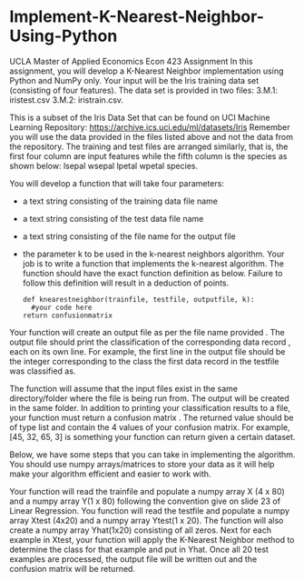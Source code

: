# Implement-K-Nearest-Neighbor-Using-Python
UCLA Master of Applied Economics Econ 423 Assignment
In this assignment, you will develop a K-Nearest Neighbor implementation using Python and NumPy only. 
Your input will be the Iris training data set (consisting of four features). The data set is provided in two files:
3.M.1: iristest.csv 
3.M.2: iristrain.csv. 

This is a subset of the Iris Data Set that can be found on UCI Machine Learning Repository:
https://archive.ics.uci.edu/ml/datasets/Iris
Remember you will use the data provided in the files listed above and not the data from the repository. The training and test files are arranged similarly, that is, the first four column are input features while the fifth column is the species as shown below:
lsepal    wsepal    lpetal    wpetal    species.

You will develop a function that will take four parameters: 
- a text string consisting of the training data file name
- a text string consisting of the test data file name 
- a text string consisting of the file name for the output file
- the parameter k to be used in the k-nearest neighbors algorithm. 
Your job is to write a function that implements the k-nearest algorithm.
The function should have the exact function definition as below. Failure to follow this definition will result in a deduction of points.

      def knearestneighbor(trainfile, testfile, outputfile, k):
        #your code here
      return confusionmatrix
    
Your function will create an output file as per the file name provided . The output file should print the classification of the corresponding data record , each on its own line. For example, the first line in the output file should be the integer corresponding to the class the first data record in the testfile was classified as.

The function will assume that the input files exist in the same directory/folder where the file is being run from. The output will be created in the same folder. In addition to printing your classification results to a file, your function must return a confusion matrix . The returned value should be of type list and contain the 4 values of your confusion matrix. For example, [45, 32, 65, 3] is something your function can return given a certain dataset.

Below, we have some steps that you can take in implementing the algorithm. You should use numpy arrays/matrices to store your data as it will help make your algorithm efficient and easier to work with.

Your function will read the trainfile and populate a numpy array X (4 x 80) and a numpy array Y(1 x 80) following the convention give on slide 23 of Linear Regression. You function will read the testfile and populate a numpy array Xtest (4x20) and a numpy array Ytest(1 x 20). The function will also create a numpy array Yhat(1x20) consisting of all zeros. Next for each example in Xtest, your function will apply the K-Nearest Neighbor method to determine the class for that example and put in Yhat. Once all 20 test examples are processed, the output file will be written out and the confusion matrix will be returned. 

